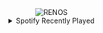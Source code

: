<div align="center">
<picture>
    <source media="(prefers-color-scheme: dark)" srcset="https://i.ibb.co/pnWmM0H/output-gif.gif">
    <source media="(prefers-color-scheme: light)" srcset="https://i.ibb.co/pnWmM0H/output-gif.gif">
    <img alt="RENOS" src="https://i.ibb.co/pnWmM0H/output-gif.gif">
</picture>
<details>
<summary>Spotify Recently Played</summary>
<img src="https://spotify-recently-played-readme.vercel.app/api?user=31d6d6zerc5ct6kck32na2ozsqf4&unique=1&width=400" alt="Spotify" />
</details>
</div>

<!-- Image deletion URL: https://ibb.co/TrKC7vQ/6e1e2785b0f42ac3b41de34360072b49 -->